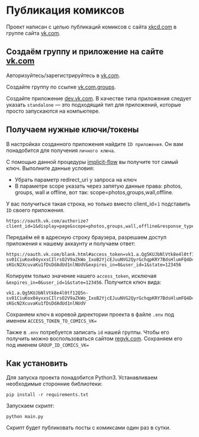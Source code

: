 # Публикация комиксов

Проект написан с целью публикаций комиксов с сайта [xkcd.com](https://xkcd.com/) в группе сайта [vk.com](https://vk.com/).

## Создаём группу и приложение на сайте [vk.com](https://vk.com/)
Авторизуйтесь/зарегистрируйтесь в [vk.com](https://vk.com/).

Создайте группу по ссылке [vk.com.groups](https://vk.com/groups?tab=admin).

Создайте приложение [dev.vk.com](https://dev.vk.com/). В качестве типа приложения следует указать `standalone` — это подходящий тип для приложений, которые просто запускаются на компьютере.

## Получаем нужные ключи/токены
В настройках созданного приложения найдите `ID приложения`. Он вам понадобится для получения `личного ключа`. 

С помощью данной процедуры [implicit-flow](https://dev.vk.com/api/access-token/implicit-flow-user) вы получите тот самый ключ. Выполните данные условия:
* Убрать параметр redirect_uri у запроса на ключ
* В параметре scope указать через запятую данные права: photos, groups, wall и offline, вот так: scope=photos,groups,wall,offline.

У вас получиться такая строка, но только вместо client_id=`1` подставить `ID` своего приложения.
```
https://oauth.vk.com/authorize?client_id=1&display=page&scope=photos,groups,wall,offline&response_type=token&v=5.131&state=123456
```
Передаём её в адресную строку браузера, разрешаем доступ приложения к нашему аккаунту и получаем ответ:
```
https://oauth.vk.com/blank.html#access_token=vk1.a.Qg5KUJbNlVtk8e4l0tf12Q5n-sv01CiuKox04yxxsCIlrsO2V9aZkWo_IxoB2YjcEJuuNVG2QyrGchqpKRY7BdsHlumFQ4D4OyZSHitA52NEDnVDKbGQRnEmF_p7O31Rt5MYPByb0y3qaJe8Auc6IT9fvbu-sKGcN2XcuvaKu1fDsDdAdUd1nlNUdV&expires_in=0&user_id=1&state=123456
```
Копируем только значение нашего `access_token`, исключая `&expires_in=0&user_id=1&state=123456`. Получится ключ вида:
```
vk1.a.Qg5KUJbNlVtk8e4l0tf12Q5n-sv01CiuKox04yxxsCIlrsO2V9aZkWo_IxoB2YjcEJuuNVG2QyrGchqpKRY7BdsHlumFQ4D4OyZSHitA52NEDnVDKbGQRnEmF_p7O31Rt5MYPByb0y3qaJe8Auc6IT9fvbu-sKGcN2XcuvaKu1fDsDdAdUd1nlNUdV
```
Сохраняем ключ в коревой директории проекта в файле `.env` под именем `ACCESS_TOKEN_TO_COMICS_VK=`

Также в `.env` потребуется записать `id` нашей группы. Чтобы его получить можно воспользоваться сайтом [regvk.com](https://regvk.com/id/). Сохраняем его под именем `GROUP_ID_COMICS_VK=`

## Как установить

Для запуска проекта понадобится Python3. Устанавливаем необходимые сторонние библиотеки:
```
pip install -r requirements.txt
```
Запускаем скрипт:
```
python main.py
```
Скрипт будет публиковать посты с комиксами один раз в сутки.